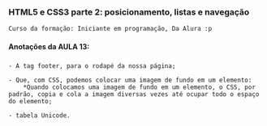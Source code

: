 ### HTML5 e CSS3 parte 2: posicionamento, listas e navegação
    Curso da formação: Iniciante em programação, Da Alura :p

#### Anotações da AULA 13:

###
    - A tag footer, para o rodapé da nossa página;
    
    - Que, com CSS, podemos colocar uma imagem de fundo em um elemento:
        *Quando colocamos uma imagem de fundo em um elemento, o CSS, por padrão, copia e cola a imagem diversas vezes até ocupar todo o espaço do elemento;

    - tabela Unicode.